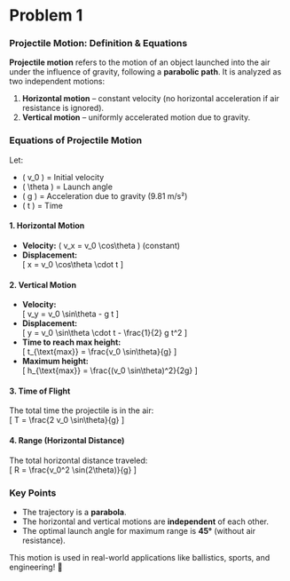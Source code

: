 # Problem 1

### **Projectile Motion: Definition & Equations**  

**Projectile motion** refers to the motion of an object launched into the air under the influence of gravity, following a **parabolic path**. It is analyzed as two independent motions:  

1. **Horizontal motion** – constant velocity (no horizontal acceleration if air resistance is ignored).  
2. **Vertical motion** – uniformly accelerated motion due to gravity.  

### **Equations of Projectile Motion**  

Let:  
- \( v_0 \) = Initial velocity  
- \( \theta \) = Launch angle  
- \( g \) = Acceleration due to gravity (9.81 m/s²)  
- \( t \) = Time  

#### **1. Horizontal Motion**
- **Velocity:** \( v_x = v_0 \cos\theta \) (constant)  
- **Displacement:**  
  \[
  x = v_0 \cos\theta \cdot t
  \]

#### **2. Vertical Motion**
- **Velocity:**  
  \[
  v_y = v_0 \sin\theta - g t
  \]
- **Displacement:**  
  \[
  y = v_0 \sin\theta \cdot t - \frac{1}{2} g t^2
  \]
- **Time to reach max height:**  
  \[
  t_{\text{max}} = \frac{v_0 \sin\theta}{g}
  \]
- **Maximum height:**  
  \[
  h_{\text{max}} = \frac{(v_0 \sin\theta)^2}{2g}
  \]

#### **3. Time of Flight**
The total time the projectile is in the air:  
  \[
  T = \frac{2 v_0 \sin\theta}{g}
  \]

#### **4. Range (Horizontal Distance)**
The total horizontal distance traveled:  
  \[
  R = \frac{v_0^2 \sin(2\theta)}{g}
  \]

### **Key Points**
- The trajectory is a **parabola**.  
- The horizontal and vertical motions are **independent** of each other.  
- The optimal launch angle for maximum range is **45°** (without air resistance).  

This motion is used in real-world applications like ballistics, sports, and engineering! 🚀